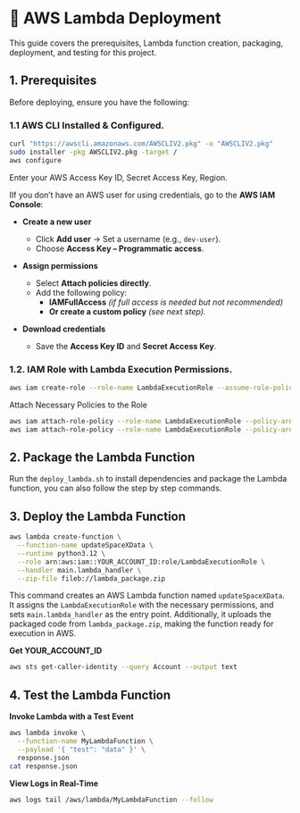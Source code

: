# 🚀 AWS Lambda Deployment

This guide covers the prerequisites, Lambda function creation, packaging, deployment, and testing for this project.

## 1. Prerequisites

Before deploying, ensure you have the following:

### 1.1 AWS CLI Installed & Configured.

```bash
curl "https://awscli.amazonaws.com/AWSCLIV2.pkg" -o "AWSCLIV2.pkg"
sudo installer -pkg AWSCLIV2.pkg -target /
aws configure
```
Enter your AWS Access Key ID, Secret Access Key, Region. 

IIf you don’t have an AWS user for using credentials, go to the **AWS IAM Console**:

- **Create a new user**  
    - Click **Add user** → Set a username (e.g., `dev-user`).  
    - Choose **Access Key – Programmatic access**.  

- **Assign permissions**  
    - Select **Attach policies directly**.  
    - Add the following policy:  
        - **IAMFullAccess** *(if full access is needed but not recommended)*  
        - **Or create a custom policy** *(see next step).*  

- **Download credentials**  
    - Save the **Access Key ID** and **Secret Access Key**.  


### 1.2. IAM Role with Lambda Execution Permissions.

```bash
aws iam create-role --role-name LambdaExecutionRole --assume-role-policy-document file://trust-policy.json
```
Attach Necessary Policies to the Role

```bash
aws iam attach-role-policy --role-name LambdaExecutionRole --policy-arn arn:aws:iam::aws:policy/AmazonDynamoDBFullAccess
aws iam attach-role-policy --role-name LambdaExecutionRole --policy-arn arn:aws:iam::aws:policy/service-role/AWSLambdaBasicExecutionRole
```


## 2. Package the Lambda Function
Run the `deploy_lambda.sh` to install dependencies and package the Lambda function, you can also follow the step by step commands.

## 3. Deploy the Lambda Function

```bash
aws lambda create-function \
  --function-name updateSpaceXData \
  --runtime python3.12 \
  --role arn:aws:iam::YOUR_ACCOUNT_ID:role/LambdaExecutionRole \
  --handler main.lambda_handler \
  --zip-file fileb://lambda_package.zip
```

This command creates an AWS Lambda function named `updateSpaceXData`. It assigns the `LambdaExecutionRole` with the necessary permissions, and sets `main.lambda_handler` as the entry point. Additionally, it uploads the packaged code from `lambda_package.zip`, making the function ready for execution in AWS.

**Get YOUR_ACCOUNT_ID**
```bash
aws sts get-caller-identity --query Account --output text
```

## 4. Test the Lambda Function

**Invoke Lambda with a Test Event**
```bash
aws lambda invoke \
  --function-name MyLambdaFunction \
  --payload '{ "test": "data" }' \
  response.json
cat response.json
```

**View Logs in Real-Time**
```bash
aws logs tail /aws/lambda/MyLambdaFunction --follow
```

